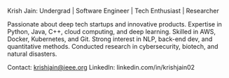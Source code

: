 Krish Jain: Undergrad | Software Engineer | Tech Enthusiast | Researcher

Passionate about deep tech startups and innovative products. Expertise in Python, Java, C++, cloud computing, and deep learning. Skilled in AWS, Docker, Kubernetes, and Git. Strong interest in NLP, back-end dev, and quantitative methods. Conducted research in cybersecurity, biotech, and natural disasters.

Contact: krishjain@ieee.org
LinkedIn: linkedin.com/in/krishjain02





